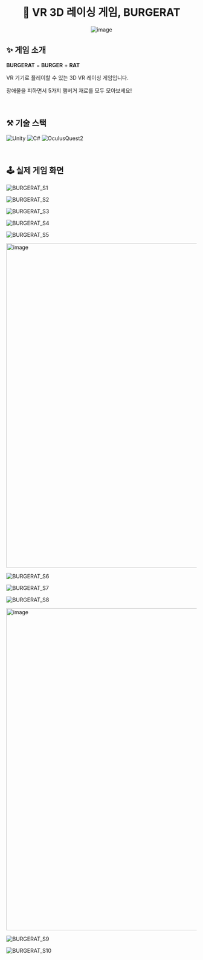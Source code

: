 <div align="center">
  
  # 🍔 VR 3D 레이싱 게임, BURGERAT

  ![image](https://github.com/lsy20140/lsy20140/assets/68267094/b5667603-b638-4c0d-9277-d017314b2c26)
  <br>
</div>



## ✨ 게임 소개

**BURGERAT** = **BURGER** + **RAT**

VR 기기로 플레이할 수 있는 3D VR 레이싱 게임입니다.

장애물을 피하면서 5가지 햄버거 재료를 모두 모아보세요!

<br>

## ⚒️ 기술 스택
![Unity](https://img.shields.io/badge/unity-%23000000.svg?style=for-the-badge&logo=unity&logoColor=white)
![C#](https://img.shields.io/badge/c%23-%23239120.svg?style=for-the-badge&logo=c-sharp&logoColor=white)
![OculusQuest2](https://img.shields.io/badge/Oculus_Quest2-%231877F2.svg?style=for-the-badge&logo=meta&logoColor=white)  

<br>

## 🕹️ 실제 게임 화면
![BURGERAT_S1](https://github.com/lsy20140/lsy20140/assets/68267094/f2d4e2b1-1ba0-43fa-9f4f-27b2a4c258ee)

![BURGERAT_S2](https://github.com/lsy20140/lsy20140/assets/68267094/97746921-1db4-42fd-82cd-1563f02c9be2)

![BURGERAT_S3](https://github.com/lsy20140/lsy20140/assets/68267094/f17367b4-948c-4d5e-ade4-ff85ae701540)

![BURGERAT_S4](https://github.com/lsy20140/lsy20140/assets/68267094/3bc573f4-dcca-4a18-871d-91a3818a4e4e)

![BURGERAT_S5](https://github.com/lsy20140/lsy20140/assets/68267094/3950e20a-5cce-4ce2-b8a7-cb84448b32a1)

<img width="857" alt="image" src="https://github.com/lsy20140/lsy20140/assets/68267094/a956153f-5e68-4983-95ae-75fcd32655af">
<br>

![BURGERAT_S6](https://github.com/lsy20140/lsy20140/assets/68267094/0291f751-aa30-4b73-b653-54606cbb4886)

![BURGERAT_S7](https://github.com/lsy20140/lsy20140/assets/68267094/a2b99856-f439-4d74-89ee-850a1678414e)

![BURGERAT_S8](https://github.com/lsy20140/lsy20140/assets/68267094/e1fb970c-de89-47d5-8a30-8b0ade69f979)

<img width="851" alt="image" src="https://github.com/lsy20140/lsy20140/assets/68267094/a39b5f1b-c58f-4ebe-b8e6-8880d10e0c18">


![BURGERAT_S9](https://github.com/lsy20140/lsy20140/assets/68267094/06a4f7a3-55ab-4397-8dd2-57377365f3d8)

![BURGERAT_S10](https://github.com/lsy20140/lsy20140/assets/68267094/d07d061b-2047-4eb6-b3c0-f2c3eca25104)

